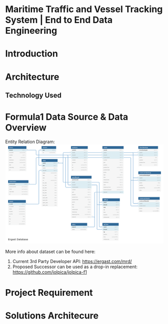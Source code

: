 # Maritime Traffic and Vessel Tracking System | End to End Data Engineering

# Introduction

# Architecture

## Technology Used

# Formula1 Data Source & Data Overview

Entity Relation Diagram:
<img src= "ergast_db.png">

More info about dataset can be found here:
1. Current 3rd Party Developer API:  https://ergast.com/mrd/
2. Proposed Successor can be used as a drop-in replacement: https://github.com/jolpica/jolpica-f1

# Project Requirement

# Solutions Architecure
